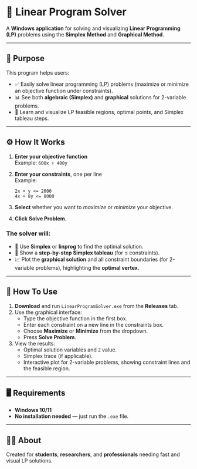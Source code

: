# 🧮 Linear Program Solver

A **Windows application** for solving and visualizing **Linear Programming (LP)** problems using the **Simplex Method** and **Graphical Method**.

---

## 🎯 Purpose

This program helps users:

- ✅ Easily solve linear programming (LP) problems (maximize or minimize an objective function under constraints).  
- 📊 See both **algebraic (Simplex)** and **graphical** solutions for 2-variable problems.  
- 🧠 Learn and visualize LP feasible regions, optimal points, and Simplex tableau steps.

---

## ⚙️ How It Works

1. **Enter your objective function**  
   Example: `600x + 400y`

2. **Enter your constraints**, one per line  
   Example:  
   ```
   2x + y <= 2000
   4x + 8y <= 8000
   ```

3. **Select** whether you want to *maximize* or *minimize* your objective.

4. **Click** **Solve Problem**.

### The solver will:
- 🧮 Use **Simplex** or **linprog** to find the optimal solution.  
- 📜 Show a **step-by-step Simplex tableau** (for ≤ constraints).  
- 📈 Plot the **graphical solution** and all constraint boundaries (for 2-variable problems), highlighting the **optimal vertex**.

---

## 🧭 How To Use

1. **Download** and run `LinearProgramSolver.exe` from the **Releases** tab.  
2. Use the graphical interface:
   - Type the objective function in the first box.  
   - Enter each constraint on a new line in the constraints box.  
   - Choose **Maximize** or **Minimize** from the dropdown.  
   - Press **Solve Problem**.  
3. View the results:
   - Optimal solution variables and `Z` value.  
   - Simplex trace (if applicable).  
   - Interactive plot for 2-variable problems, showing constraint lines and the feasible region.

---

## 🖥️ Requirements

- **Windows 10/11**  
- **No installation needed** — just run the `.exe` file.

---

## 👩‍💻 About

Created for **students**, **researchers**, and **professionals** needing fast and visual LP solutions.

